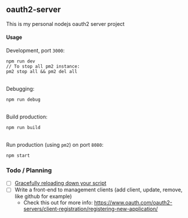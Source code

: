 ## oauth2-server

This is my personal nodejs oauth2 server project

#### Usage

Development, port `3000`:
```
npm run dev
// To stop all pm2 instance:
pm2 stop all && pm2 del all
```
\
Debugging:
```
npm run debug
```

\
Build production:
```
npm run build
```

\
Run production (using `pm2`) on port `8080`:
```
npm start
```

### Todo / Planning
- [ ] [Gracefully reloading down your script](https://github.com/remy/nodemon#gracefully-reloading-down-your-script)
- [ ] Write a front-end to management clients (add client, update, remove, like github for example)
     + Check this out for more info: https://www.oauth.com/oauth2-servers/client-registration/registering-new-application/

